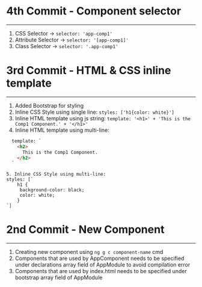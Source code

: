# 4th Commit - Component selector
--------------------------------

1. CSS Selector -> `selector: 'app-comp1'`
2. Attribute Selector -> `selector: '[app-comp1]'`
3. Class Selector -> `selector: '.app-comp1'`

# 3rd Commit - HTML & CSS inline template
--------------------------------

1. Added Bootstrap for styling
2. Inline CSS Style using single line: `styles: ['h1{color: white}']`
3. Inline HTML template using js string: `template: '<h1>' + 'This is the Comp1 Component.' + '</h1>'`
4. Inline HTML template using multi-line:
```html
  template: `
    <h2>
      This is the Comp1 Component.
    </h2>
  `
```

``` 
5. Inline CSS Style using multi-line:
styles: [`
    h1 {
     background-color: black;
     color: white;
    }
`]
```

# 2nd Commit - New Component
--------------------------------

1. Creating new component using `ng g c component-name` cmd
2. Components that are used by AppComponent needs to be specified under declarations array field of AppModule to avoid compilation error
3. Components that are used by index.html needs to be specified under bootstrap array field of AppModule
